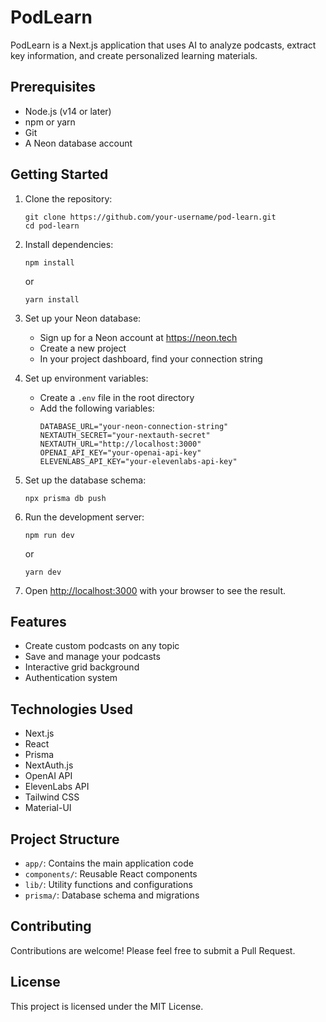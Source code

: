 # PodLearn

PodLearn is a Next.js application that uses AI to analyze podcasts, extract key information, and create personalized learning materials.

## Prerequisites

- Node.js (v14 or later)
- npm or yarn
- Git
- A Neon database account

## Getting Started

1. Clone the repository:

   ```
   git clone https://github.com/your-username/pod-learn.git
   cd pod-learn
   ```

2. Install dependencies:

   ```
   npm install
   ```

   or

   ```
   yarn install
   ```

3. Set up your Neon database:

   - Sign up for a Neon account at https://neon.tech
   - Create a new project
   - In your project dashboard, find your connection string

4. Set up environment variables:

   - Create a `.env` file in the root directory
   - Add the following variables:
     ```
     DATABASE_URL="your-neon-connection-string"
     NEXTAUTH_SECRET="your-nextauth-secret"
     NEXTAUTH_URL="http://localhost:3000"
     OPENAI_API_KEY="your-openai-api-key"
     ELEVENLABS_API_KEY="your-elevenlabs-api-key"
     ```

5. Set up the database schema:

   ```
   npx prisma db push
   ```

6. Run the development server:

   ```
   npm run dev
   ```

   or

   ```
   yarn dev
   ```

7. Open [http://localhost:3000](http://localhost:3000) with your browser to see the result.

## Features

- Create custom podcasts on any topic
- Save and manage your podcasts
- Interactive grid background
- Authentication system

## Technologies Used

- Next.js
- React
- Prisma
- NextAuth.js
- OpenAI API
- ElevenLabs API
- Tailwind CSS
- Material-UI

## Project Structure

- `app/`: Contains the main application code
- `components/`: Reusable React components
- `lib/`: Utility functions and configurations
- `prisma/`: Database schema and migrations

## Contributing

Contributions are welcome! Please feel free to submit a Pull Request.

## License

This project is licensed under the MIT License.
